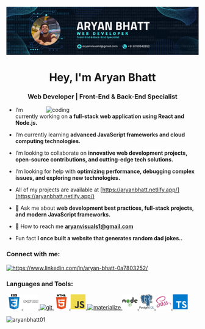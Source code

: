 ![logo](https://github.com/AryanBhatt01/AryanBhatt01/blob/main/Blue%20And%20Green%20Professional%20Technology%20LinkedIn%20Banner.png)

<h1 align="center">Hey, I'm Aryan Bhatt</h1>
<h3 align="center">Web Developer | Front-End & Back-End Specialist</h3>

<img align="right" alt="coding" width="400" src="https://i.pinimg.com/originals/85/04/77/850477fed08bfe98598082bcd309ce70.gif">

- I’m currently working on **a full-stack web application using React and Node.js.**

- I’m currently learning **advanced JavaScript frameworks and cloud computing technologies.**

- I’m looking to collaborate on **innovative web development projects, open-source contributions, and cutting-edge tech solutions.**

- I’m looking for help with **optimizing performance, debugging complex issues, and exploring new technologies.**

- All of my projects are available at [https://aryanbhatt.netlify.app/](https://aryanbhatt.netlify.app/)

- 💬 Ask me about **web development best practices, full-stack projects, and modern JavaScript frameworks.**

- 📧 How to reach me **aryanvisuals1@gmail.com**

- Fun fact **I once built a website that generates random dad jokes..**

<h3 align="left">Connect with me:</h3>
<p align="left">
<a href="https://www.linkedin.com/in/aryanbhatt-/" target="blank"><img align="center" src="https://raw.githubusercontent.com/rahuldkjain/github-profile-readme-generator/master/src/images/icons/Social/linked-in-alt.svg" alt="https://www.linkedin.com/in/aryan-bhatt-0a7803252/" height="30" width="40" /></a>
</p>

<h3 align="left">Languages and Tools:</h3>
<p align="left"> <a href="https://www.w3schools.com/css/" target="_blank" rel="noreferrer"> <img src="https://raw.githubusercontent.com/devicons/devicon/master/icons/css3/css3-original-wordmark.svg" alt="css3" width="40" height="40"/> </a> <a href="https://expressjs.com" target="_blank" rel="noreferrer"> <img src="https://raw.githubusercontent.com/devicons/devicon/master/icons/express/express-original-wordmark.svg" alt="express" width="40" height="40"/> </a> <a href="https://git-scm.com/" target="_blank" rel="noreferrer"> <img src="https://www.vectorlogo.zone/logos/git-scm/git-scm-icon.svg" alt="git" width="40" height="40"/> </a> <a href="https://www.w3.org/html/" target="_blank" rel="noreferrer"> <img src="https://raw.githubusercontent.com/devicons/devicon/master/icons/html5/html5-original-wordmark.svg" alt="html5" width="40" height="40"/> </a> <a href="https://developer.mozilla.org/en-US/docs/Web/JavaScript" target="_blank" rel="noreferrer"> <img src="https://raw.githubusercontent.com/devicons/devicon/master/icons/javascript/javascript-original.svg" alt="javascript" width="40" height="40"/> </a> <a href="https://materializecss.com/" target="_blank" rel="noreferrer"> <img src="https://raw.githubusercontent.com/prplx/svg-logos/5585531d45d294869c4eaab4d7cf2e9c167710a9/svg/materialize.svg" alt="materialize" width="40" height="40"/> </a> <a href="https://nodejs.org" target="_blank" rel="noreferrer"> <img src="https://raw.githubusercontent.com/devicons/devicon/master/icons/nodejs/nodejs-original-wordmark.svg" alt="nodejs" width="40" height="40"/> </a> <a href="https://www.postgresql.org" target="_blank" rel="noreferrer"> <img src="https://raw.githubusercontent.com/devicons/devicon/master/icons/postgresql/postgresql-original-wordmark.svg" alt="postgresql" width="40" height="40"/> </a> <a href="https://sass-lang.com" target="_blank" rel="noreferrer"> <img src="https://raw.githubusercontent.com/devicons/devicon/master/icons/sass/sass-original.svg" alt="sass" width="40" height="40"/> </a> <a href="https://www.typescriptlang.org/" target="_blank" rel="noreferrer"> <img src="https://raw.githubusercontent.com/devicons/devicon/master/icons/typescript/typescript-original.svg" alt="typescript" width="40" height="40"/> </a> </p>

<p><img align="center" src="https://github-readme-stats.vercel.app/api/top-langs?username=aryanbhatt01&show_icons=true&locale=en&layout=compact" alt="aryanbhatt01" /></p>
